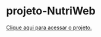 # projeto-NutriWeb

[Clique aqui para acessar o projeto.](https://ar-santos.github.io/projeto-NutriWeb/indexHome.html)
